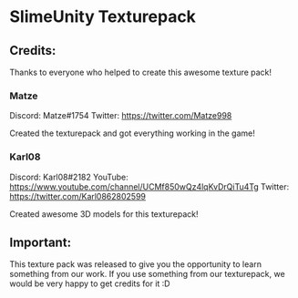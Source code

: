# SlimeUnity Texturepack

## Credits:
Thanks to everyone who helped to create this awesome texture pack! 

### Matze
Discord: Matze#1754
Twitter: https://twitter.com/Matze998

Created the texturepack and got everything working in the game!


### Karl08
Discord: Karl08#2182
YouTube: https://www.youtube.com/channel/UCMf850wQz4lqKvDrQiTu4Tg
Twitter: https://twitter.com/Karl0862802599

Created awesome 3D models for this texturepack!


## Important:
This texture pack was released to give you the opportunity to learn something from our work.
If you use something from our texturepack, we would be very happy to get credits for it :D